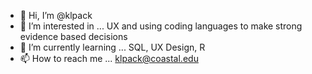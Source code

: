 - 👋 Hi, I’m @klpack 
- 👀 I’m interested in ... UX and using coding languages to make strong evidence based decisions
- 🌱 I’m currently learning ... SQL, UX Design, R
- 📫 How to reach me ... klpack@coastal.edu

<!---
klpack/klpack is a ✨ special ✨ repository because its `README.md` (this file) appears on your GitHub profile.
You can click the Preview link to take a look at your changes.
--->
